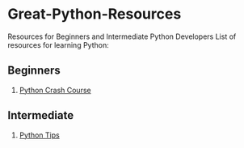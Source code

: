 # Great-Python-Resources
Resources for Beginners and Intermediate Python Developers
List of resources for learning Python:

## Beginners
1. [Python Crash Course](https://nostarch.com/pythoncrashcourse2e)


## Intermediate
1. [Python Tips](https://book.pythontips.com/en/latest/args_and_kwargs.html)
